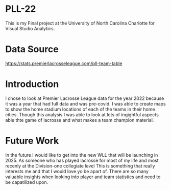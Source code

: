 # PLL-22
This is my Final project at the University of North Carolina Charlotte for Visual Studio Analytics.

# Data Source
https://stats.premierlacrosseleague.com/pll-team-table

# Introduction
I chose to look at Premier Lacrosse League data for the year 2022 because it was a year that had full data and was pre-covid. I was able to create maps to show the home stadium locations of each of the teams in their home cities. Though this analysis I was able to look at lots of ingightful aspects able thte game of lacrosse and what makes a team champion material. 

# Future Work
In the future I would like to get into the new WLL that will be launching in 2025. As someone who has played lacrosse for most of my life and most recenly at the Division-one collegiate level This is something that really interests me and that I would love yo be apart of. There are so many valuable insights when looking into player and team statistics and need to be capatilized upon. 
